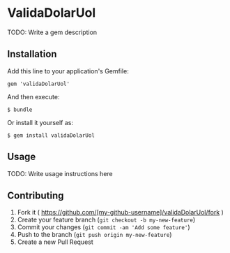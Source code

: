 # ValidaDolarUol

TODO: Write a gem description

## Installation

Add this line to your application's Gemfile:

    gem 'validaDolarUol'

And then execute:

    $ bundle

Or install it yourself as:

    $ gem install validaDolarUol

## Usage

TODO: Write usage instructions here

## Contributing

1. Fork it ( https://github.com/[my-github-username]/validaDolarUol/fork )
2. Create your feature branch (`git checkout -b my-new-feature`)
3. Commit your changes (`git commit -am 'Add some feature'`)
4. Push to the branch (`git push origin my-new-feature`)
5. Create a new Pull Request
